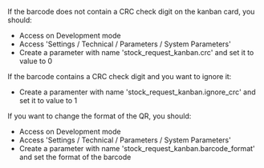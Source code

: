 If the barcode does not contain a CRC check digit on the kanban card,
you should:

- Access on Development mode
- Access 'Settings / Technical / Parameters / System Parameters'
- Create a parameter with name 'stock_request_kanban.crc' and set it to
  value to 0

If the barcode contains a CRC check digit and you want to ignore it:

- Create a paramenter with name 'stock_request_kanban.ignore_crc' and
  set it to value to 1

If you want to change the format of the QR, you should:

- Access on Development mode
- Access 'Settings / Technical / Parameters / System Parameters'
- Create a parameter with name 'stock_request_kanban.barcode_format' and
  set the format of the barcode
